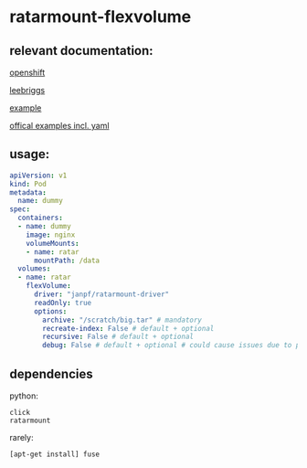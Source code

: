 # ratarmount-flexvolume

## relevant documentation:

[openshift](https://docs.openshift.com/container-platform/3.11/install_config/persistent_storage/persistent_storage_flex_volume.html)

[leebriggs](http://leebriggs.co.uk/blog/2017/03/12/kubernetes-flexvolumes.html)

[example](https://github.com/almonteb/k8s-flexvol-archive/blob/master/archive)

[offical examples incl. yaml](https://github.com/kubernetes/community/blob/master/contributors/devel/sig-storage/flexvolume.md)

## usage:

```yaml
apiVersion: v1
kind: Pod
metadata:
  name: dummy
spec:
  containers:
  - name: dummy
    image: nginx
    volumeMounts:
    - name: ratar
      mountPath: /data
  volumes:
  - name: ratar
    flexVolume:
      driver: "janpf/ratarmount-driver"
      readOnly: true
      options:
        archive: "/scratch/big.tar" # mandatory
        recreate-index: False # default + optional
        recursive: False # default + optional
        debug: False # default + optional # could cause issues due to printing to stdout
```

## dependencies

python:

```
click
ratarmount
```


rarely:

`[apt-get install] fuse`
